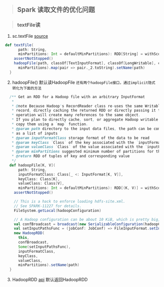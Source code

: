 > ## Spark 读取文件的优化问题

> ### textFile读

1. sc.textFile [source](https://github.com/apache/spark/blob/master/core/src/main/scala/org/apache/spark/SparkContext.scala)
```scala
def textFile(
      path: String,
      minPartitions: Int = defaultMinPartitions): RDD[String] = withScope {
    assertNotStopped()
    hadoopFile(path, classOf[TextInputFormat], classOf[LongWritable], classOf[Text],
      minPartitions).map(pair => pair._2.toString).setName(path)
  }
```
2. hadoopFile() 默认读HadoopFile `还有两个hadoopFile接口，通过implicit隐式转化为下面的方法`
```scala
  /** Get an RDD for a Hadoop file with an arbitrary InputFormat
   *
   * @note Because Hadoop's RecordReader class re-uses the same Writable object for each
   * record, directly caching the returned RDD or directly passing it to an aggregation or shuffle
   * operation will create many references to the same object.
   * If you plan to directly cache, sort, or aggregate Hadoop writable objects, you should first
   * copy them using a `map` function.
   * @param path directory to the input data files, the path can be comma separated paths
   * as a list of inputs
   * @param inputFormatClass storage format of the data to be read
   * @param keyClass `Class` of the key associated with the `inputFormatClass` parameter
   * @param valueClass `Class` of the value associated with the `inputFormatClass` parameter
   * @param minPartitions suggested minimum number of partitions for the resulting RDD
   * @return RDD of tuples of key and corresponding value
   */
  def hadoopFile[K, V](
      path: String,
      inputFormatClass: Class[_ <: InputFormat[K, V]],
      keyClass: Class[K],
      valueClass: Class[V],
      minPartitions: Int = defaultMinPartitions): RDD[(K, V)] = withScope {
    assertNotStopped()

    // This is a hack to enforce loading hdfs-site.xml.
    // See SPARK-11227 for details.
    FileSystem.getLocal(hadoopConfiguration)

    // A Hadoop configuration can be about 10 KiB, which is pretty big, so broadcast it.
    val confBroadcast = broadcast(new SerializableConfiguration(hadoopConfiguration))
    val setInputPathsFunc = (jobConf: JobConf) => FileInputFormat.setInputPaths(jobConf, path)
    new HadoopRDD(
      this,
      confBroadcast,
      Some(setInputPathsFunc),
      inputFormatClass,
      keyClass,
      valueClass,
      minPartitions).setName(path)
  }
```

3. HadoopRDD [api](https://github.com/apache/spark/blob/master/core/src/main/scala/org/apache/spark/rdd/HadoopRDD.scala) 默认返回HadoopRDD
